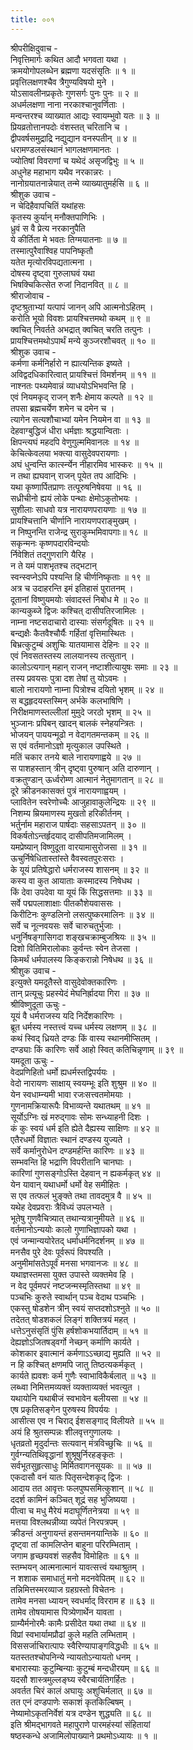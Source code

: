 ```yaml
---
title: ००१
---
```

श्रीपरीक्षिदुवाच -  
निवृत्तिमार्गः कथित आदौ भगवता यथा ।  
क्रमयोगोपलब्धेन ब्रह्मणा यदसंसृतिः ॥ १ ॥  
प्रवृत्तिलक्षणश्चैव त्रैगुण्यविषयो मुने ।  
योऽसावलीनप्रकृतेः गुणसर्गः पुनः पुनः ॥ २ ॥  
अधर्मलक्षणा नाना नरकाश्चानुवर्णिताः ।  
मन्वन्तरश्च व्याख्यात आद्यः स्वायम्भुवो यतः ॥ ३ ॥  
प्रियव्रतोत्तानपदोः वंशस्तत् चरितानि च ।  
द्वीपवर्षसमुद्राद्रि नद्युद्यान वनस्पतीन् ॥ ४ ॥  
धरामण्डलसंस्थानं भागलक्षणमानतः ।  
ज्योतिषां विवराणां च यथेदं असृजद्विभुः ॥ ५ ॥  
अधुनेह महाभाग यथैव नरकान्नरः ।  
नानोग्रयातनान्नेयात् तन्मे व्याख्यातुमर्हसि ॥ ६ ॥  
श्रीशुक उवाच -  
न चेदिहैवापचितिं यथांहसः  
कृतस्य कुर्यान् मनौक्तपाणिभिः ।  
ध्रुवं स वै प्रेत्य नरकानुपैति  
ये कीर्तिता मे भवतः तिग्मयातनाः ॥ ७ ॥  
तस्मात्पुरैवाश्विह पापनिष्कृतौ  
यतेत मृत्योरविपद्यतात्मना ।  
दोषस्य दृष्ट्वा गुरुलाघवं यथा  
भिषक्चिकित्सेत रुजां निदानवित् ॥ ८ ॥  
श्रीराजोवाच -  
दृष्टश्रुताभ्यां यत्पापं जानन् अपि आत्मनोऽहितम् ।  
करोति भूयो विवशः प्रायश्चित्तमथो कथम् ॥ ९ ॥  
क्वचित् निवर्तते अभद्रात् क्वचित् चरति तत्पुनः ।  
प्रायश्चित्तमथोऽपार्थं मन्ये कुञ्जरशौचवत् ॥ १० ॥  
श्रीशुक उवाच -  
कर्मणा कर्मनिर्हारो न ह्यात्यन्तिक इष्यते ।  
अविद्वदधिकारित्वात् प्रायश्चित्तं विमर्शनम् ॥ ११ ॥  
नाश्नतः पथ्यमेवान्नं व्याधयोऽभिभवन्ति हि ।  
एवं नियमकृद् राजन् शनैः क्षेमाय कल्पते ॥ १२ ॥  
तपसा ब्रह्मचर्येण शमेन च दमेन च ।  
त्यागेन सत्यशौचाभ्यां यमेन नियमेन वा ॥ १३ ॥  
देहवाग्बुद्धिजं धीरा धर्मज्ञाः श्रद्धयान्विताः ।  
क्षिपन्त्यघं महदपि वेणुगुल्ममिवानलः ॥ १४ ॥  
केचित्केवलया भक्त्या वासुदेवपरायणाः ।  
अघं धुन्वन्ति कार्त्स्न्येन नीहारमिव भास्करः ॥ १५ ॥  
न तथा ह्यघवान् राजन् पूयेत तप आदिभिः ।  
यथा कृष्णार्पितप्राणः तत्पूरुषनिषेवया ॥ १६ ॥  
सध्रीचीनो ह्ययं लोके पन्थाः क्षेमोऽकुतोभयः ।  
सुशीलाः साधवो यत्र नारायणपरायणाः ॥ १७ ॥  
प्रायश्चित्तानि चीर्णानि नारायणपराङ्‌मुखम् ।  
न निष्पुनन्ति राजेन्द्र सुराकुम्भमिवापगाः॥ १८ ॥  
सकृन्मनः कृष्णपदारविन्दयोः  
र्निवेशितं तद्‍गुणरागि यैरिह ।  
न ते यमं पाशभृतश्च तद्‍भटान्  
स्वन्स्वप्नेऽपि पश्यन्ति हि चीर्णनिष्कृताः ॥ १९ ॥  
अत्र च उदाहरन्ति इमं इतिहासं पुरातनम् ।  
दूतानां विष्णुयमयोः संवादस्तं निबोध मे ॥ २० ॥  
कान्यकुब्जे द्विजः कश्चित् दासीपतिरजामिलः ।  
नाम्ना नष्टसदाचारो दास्याः संसर्गदूषितः ॥ २१ ॥  
बन्द्यक्षैः कैतवैश्चौर्यैः गर्हितां वृत्तिमास्थितः ।  
बिभ्रत्कुटुम्बं अशुचिः यातयामास देहिनः ॥ २२ ॥  
एवं निवसतस्तस्य लालयानस्य तत्सुतान् ।  
कालोऽत्यगान् महान् राजन् नष्टाशीत्यायुषः समाः ॥ २३ ॥  
तस्य प्रवयसः पुत्रा दश तेषां तु योऽवमः ।  
बालो नारायणो नाम्ना पित्रोश्च दयितो भृशम् ॥ २४ ॥  
स बद्धहृदयस्तस्मिन् अर्भके कलभाषिणि ।  
निरीक्षमाणस्तल्लीलां मुमुदे जरठो भृशम् ॥ २५ ॥  
भुञ्जानः प्रपिबन् खादन् बालकं स्नेहयन्त्रितः ।  
भोजयन् पाययन्मूढो न वेदागतमन्तकम् ॥ २६ ॥  
स एवं वर्तमानोऽज्ञो मृत्युकाल उपस्थिते ।  
मतिं चकार तनये बाले नारायणाह्वये ॥ २७ ॥  
स पाशहस्तान् त्रीन् दृष्ट्वा पुरुषान् अति दारुणान् ।  
वक्रतुण्डान् ऊर्ध्वरोम्ण आत्मानं नेतुमागतान् ॥ २८ ॥  
दूरे क्रीडनकासक्तं पुत्रं नारायणाह्वयम् ।  
प्लावितेन स्वरेणोच्चैः आजुहावाकुलेन्द्रियः ॥ २९ ॥  
निशम्य म्रियमाणस्य मुखतो हरिकीर्तनम् ।  
भर्तुर्नाम महाराज पार्षदाः सहसाऽपतन् ॥ ३० ॥  
विकर्षतोऽन्तर्हृदयाद् दासीपतिमजामिलम् ।  
यमप्रेष्यान् विष्णुदूता वारयामासुरोजसा ॥ ३१ ॥  
ऊचुर्निषेधितास्तांस्ते वैवस्वतपुरःसराः ।  
के यूयं प्रतिषेद्धारो धर्मराजस्य शासनम् ॥ ३२ ॥  
कस्य वा कुत आयाताः कस्मादस्य निषेधथ ।  
किं देवा उपदेवा या यूयं किं सिद्धसत्तमाः ॥ ३३ ॥  
सर्वे पद्मपलाशाक्षाः पीतकौशेयवाससः ।  
किरीटिनः कुण्डलिनो लसत्पुष्करमालिनः ॥ ३४ ॥  
सर्वे च नूत्‍नवयसः सर्वे चारुचतुर्भुजाः ।  
धनुर्निषङ्‌गासिगदा शङ्‌खचक्राम्बुजश्रियः ॥ ३५ ॥  
दिशो वितिमिरालोकाः कुर्वन्तः स्वेन तेजसा ।  
किमर्थं धर्मपालस्य किङ्‌करान्नो निषेधथ ॥ ३६ ॥  
श्रीशुक उवाच -  
इत्युक्ते यमदूतैस्ते वासुदेवोक्तकारिणः ।  
तान् प्रत्यूचुः प्रहस्येदं मेघनिर्ह्रादया गिरा ॥ ३७ ॥  
श्रीविष्णुदूता ऊचुः -  
यूयं वै धर्मराजस्य यदि निर्देशकारिणः ।  
ब्रूत धर्मस्य नस्तत्त्वं यच्च धर्मस्य लक्षणम् ॥ ३८ ॥  
कथं स्विद् ध्रियते दण्डः किं वास्य स्थानमीप्सितम् ।  
दण्ड्याः किं कारिणः सर्वे आहो स्वित् कतिचिन्नृणाम् ॥ ३९ ॥  
यमदूता ऊचुः -  
वेदप्रणिहितो धर्मो ह्यधर्मस्तद्विपर्ययः ।  
वेदो नारायणः साक्षाय् स्वयम्भूः इति शुश्रुम ॥ ४० ॥  
येन स्वधाम्न्यमी भावा रजःसत्त्वतमोमयाः ।  
गुणनामक्रियारूपैः विभाव्यन्ते यथातथम् ॥ ४१ ॥  
सूर्योऽग्निः खं मरुद्‌गावः सोमः सन्ध्याहनी दिशः ।  
कं कुः स्वयं धर्म इति ह्येते दैह्यस्य साक्षिणः ॥ ४२ ॥  
एतैरधर्मो विज्ञातः स्थानं दण्डस्य युज्यते ।  
सर्वे कर्मानुरोधेन दण्डमर्हन्ति कारिणः ॥ ४३ ॥  
सम्भवन्ति हि भद्राणि विपरीतानि चानघाः ।  
कारिणां गुणसङ्‌गोऽस्ति देहवान् न ह्यकर्मकृत् ४४ ॥  
येन यावान् यथाधर्मो धर्मो वेह समीहितः ।  
स एव तत्फलं भुङ्‌क्ते तथा तावदमुत्र वै ॥ ४५ ॥  
यथेह देवप्रवराः त्रैविध्यं उपलभ्यते ।  
भूतेषु गुणवैचित्र्यात् तथान्यत्रानुमीयते ॥ ४६ ॥  
वर्तमानोऽन्ययोः कालो गुणाभिज्ञापको यथा ।  
एवं जन्मान्ययोरेतद् धर्माधर्मनिदर्शनम् ॥ ४७ ॥  
मनसैव पुरे देवः पूर्वरूपं विपश्यति ।  
अनुमीमांसतेऽपूर्वं मनसा भगवानजः ॥ ४८ ॥  
यथाज्ञस्तमसा युक्त उपास्ते व्यक्तमेव हि ।  
न वेद पूर्वमपरं नष्टजन्मस्मृतिस्तथा ॥ ४९ ॥  
पञ्चभिः कुरुते स्वार्थान् पञ्च वेदाथ पञ्चभिः ।  
एकस्तु षोडशेन त्रीन् स्वयं सप्तदशोऽश्नुते ॥ ५० ॥  
तदेतत् षोडशकलं लिङ्‌गं शक्तित्रयं महत् ।  
धत्तेऽनुसंसृतिं पुंसि हर्षशोकभयार्तिदाम् ॥ ५१ ॥  
देह्यज्ञोऽजितषड्वर्गो नेच्छन् कर्माणि कार्यते ।  
कोशकार इवात्मानं कर्मणाऽऽच्छाद्य मुह्यति ॥ ५२ ॥  
न हि कश्चित् क्षणमपि जातु तिष्ठत्यकर्मकृत् ।  
कार्यते ह्यवशः कर्म गुणैः स्वाभाविकैर्बलात् ॥ ५३ ॥  
लब्ध्वा निमित्तमव्यक्तं व्यक्ताव्यक्तं भवत्युत ।  
यथायोनि यथाबीजं स्वभावेन बलीयसा ॥ ५४ ॥  
एष प्रकृतिसङ्‌गेन पुरुषस्य विपर्ययः ।  
आसीत्स एव न चिराद् ईशसङ्‌गाद् विलीयते ॥ ५५ ॥  
अयं हि श्रुतसम्पन्नः शीलवृत्तगुणालयः ।  
धृतव्रतो मृदुर्दान्तः सत्यवान् मंत्रविच्छुचिः ॥ ५६ ॥  
गुर्वग्न्यतिथिवृद्धानां शुश्रूषुर्निरहङ्‌कृतः ।  
सर्वभूतसुहृत्साधुः मिर्मितवागनसूयकः ॥ ॥ ५७ ॥  
एकदासौ वनं यातः पितृसन्देशकृद् द्विजः ।  
आदाय तत आवृत्तः फलपुष्पसमित्कुशान् ॥ ५८ ॥  
ददर्श कामिनं कञ्चित् शूद्रं सह भुजिष्यया ।  
पीत्वा च मधु मैरेयं मदाघूर्णितनेत्रया ॥ ५९ ॥  
मत्तया विश्लथन्नीव्या व्यपेतं निरपत्रपम् ।  
क्रीडन्तं अनुगायन्तं हसन्तमनयान्तिके ॥ ६० ॥  
दृष्ट्वा तां कामलिप्तेन बाहुना परिरम्भिताम् ।  
जगाम हृच्छयवशं सहसैव विमोहितः ॥ ६१ ॥  
स्तम्भयन् आत्मनात्मानं यावत्सत्त्वं यथाश्रुतम् ।  
न शशाक समाधातुं मनो मदनवेपितम् ॥ ६२ ॥  
तन्निमित्तस्मरव्याज ग्रहग्रस्तो विचेतनः ।  
तामेव मनसा ध्यायन् स्वधर्माद् विरराम ह ॥ ६३ ॥  
तामेव तोषयामास पित्र्येणार्थेन यावता ।  
ग्राम्यैर्मनोरमैः कामैः प्रसीदेत यथा तथा ॥ ६४ ॥  
विप्रां स्वभार्यामप्रौढां कुले महति लम्भिताम् ।  
विससर्जाचिरात्पापः स्वैरिण्यापाङ्‌गविद्धधीः ॥ ६५ ॥  
यतस्ततश्चोपनिन्ये न्यायतोऽन्यायतो धनम् ।  
बभारास्याः कुटुम्बिन्याः कुटुम्बं मन्दधीरयम् ॥ ६६ ॥  
यदसौ शास्त्रमुल्लङ्‌घ्य स्वैरचार्यतिगर्हितः ।  
अवर्तत चिरं कालं अघायुः अशुचिर्मलात् ॥ ६७ ॥  
तत एनं दण्डपाणेः सकाशं कृतकिल्बिषम् ।  
नेष्यामोऽकृतनिर्वेशं यत्र दण्डेन शुद्ध्यति ॥ ६८ ॥  
इति श्रीमद्‌भागवते महापुराणे पारमहंस्यां संहितायां  
षष्ठस्कन्धे अजामिलोपाख्याने प्रथमोऽध्यायः ॥ १ ॥